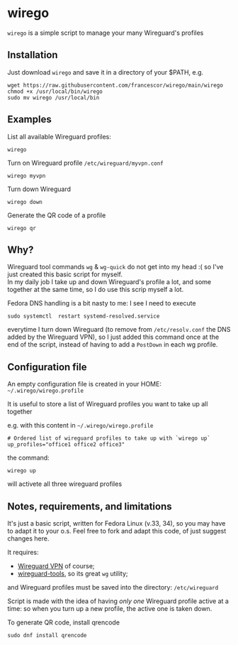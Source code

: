 # wirego

`wirego` is a simple script to manage your many Wireguard's profiles


## Installation

Just download `wirego` and save it in a directory of your $PATH, e.g.

```
wget https://raw.githubusercontent.com/francescor/wirego/main/wirego
chmod +x /usr/local/bin/wirego
sudo mv wirego /usr/local/bin
```

## Examples

List all available Wireguard profiles:

`wirego`

Turn on Wireguard profile `/etc/wireguard/myvpn.conf`

`wirego myvpn`

Turn down Wireguard

`wirego down`

Generate the QR code of a profile

`wirego qr`


## Why?

Wireguard tool commands `wg` & `wg-quick` do not get into my head :(  so I've just created this basic script for myself.  
In my daily job I take up and down Wireguard's profile a lot, and some together at the same time, so I do use this 
scrip myself a lot.

Fedora DNS handling is a bit nasty to me: I see I need to execute 

```
sudo systemctl  restart systemd-resolved.service
```
everytime I turn down Wireguard (to remove from `/etc/resolv.conf` the DNS added by the Wireguard VPN), so 
I just added this command once at the end of the script, instead of having to add a `PostDown` in each wg profile.

## Configuration file

An empty configuration file is created in your HOME: `~/.wirego/wirego.profile`

It is useful to store a list of Wireguard profiles you want to take up all together

e.g. with this content in `~/.wirego/wirego.profile`
```
# Ordered list of wireguard profiles to take up with `wirego up`
up_profiles="office1 office2 office3"
```
the command:
```
wirego up
```
will activete all three wireguard profiles

## Notes, requirements, and limitations

It's just a basic script, written for Fedora Linux (v.33, 34), so you may have to adapt it to your o.s.
Feel free to fork and adapt this code, of just suggest changes here.

It requires:
* [Wireguard VPN](https://www.wireguard.com/install/) of course;
* [wireguard-tools](https://git.zx2c4.com/wireguard-tools/about/), so its great `wg` utility;

and Wireguard profiles must be saved into the directory: `/etc/wireguard`

Script is made with the idea of having *only one* Wireguard profile active at a time: so when you turn up a new profile, the active one is taken down.

To generate QR code, install qrencode

```
sudo dnf install qrencode
```
